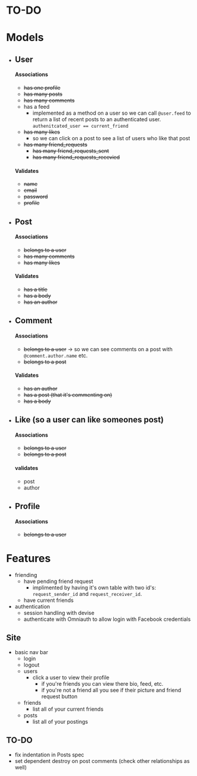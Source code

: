 # TO-DO

# Models
* ## User
    #### Associations
    * ~~has one profile~~
    * ~~has many posts~~
    * ~~has many comments~~
    * has a feed
        * implemented as a method on a user so we can call `@user.feed` to return a list of recent posts to an authenticated user. `authenitcated_user == current_friend`
    * ~~has many likes~~
        * so we can click on a post to see a list of users who like that post
    * ~~has many friend_requests~~
        * ~~has many friend_requests_sent~~
        * ~~has many friend_requests_recevied~~
    #### Validates 
    * ~~name~~
    * ~~email~~
    * ~~password~~
    * ~~profile~~
* ## Post
    #### Associations
    * ~~belongs to a user~~
    * ~~has many comments~~
    * ~~has many likes~~
    #### Validates
    * ~~has a title~~
    * ~~has a body~~
    * ~~has an author~~
* ## Comment
    #### Associations
    * ~~belongs to a user~~ -> so we can see comments on a post with `@comment.author.name` etc. 
    * ~~belongs to a post~~
    #### Validates
    * ~~has an author~~
    * ~~has a post (that it's commenting on)~~
    * ~~has a body~~
* ## Like (so a user can like someones post)
    #### Associations
    * ~~belongs to a user~~
    * ~~belongs to a post~~
    #### validates
    * post
    * author 
* ## Profile
    #### Associations
    * ~~belongs to a user~~

# Features
* friending 
    * have pending friend request  
        * implimented by having it's own table with two id's: `request_sender_id` and `request_receiver_id`.
    * have current friends 
* authentication
    * session handling with devise 
    * authenticate with Omniauth to allow login with Facebook credentials 

## Site
* basic nav bar
    * login
    * logout
    * users
        * click a user to view their profile 
            * if you're friends you can view there bio, feed, etc. 
            * if you're not a friend all you see if their picture and friend request button
    * friends
        * list all of your current friends
    * posts
        * list all of your postings

## TO-DO
*  fix indentation in Posts spec
* set dependent destroy on post comments (check other relationships as well) 
    